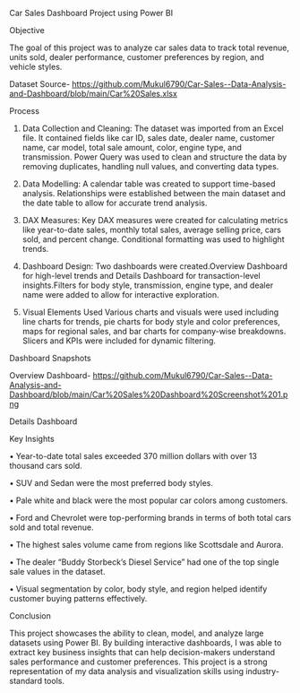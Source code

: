 Car Sales Dashboard Project using Power BI

Objective

The goal of this project was to analyze car sales data to track total revenue, units sold, dealer performance, customer preferences by region, and vehicle styles.

Dataset Source- https://github.com/Mukul6790/Car-Sales--Data-Analysis-and-Dashboard/blob/main/Car%20Sales.xlsx

Process

1.	Data Collection and Cleaning:
The dataset was imported from an Excel file. It contained fields like car ID, sales date, dealer name, customer name, car model, total sale amount, color, engine type, and transmission. Power Query was used to clean and structure the data by removing duplicates, handling null values, and converting data types.

2.	Data Modelling:
	A calendar table was created to support time-based analysis. Relationships were established between the main dataset and the date table to allow for accurate trend analysis.

4.	DAX Measures:
Key DAX measures were created for calculating metrics like year-to-date sales, monthly total sales, average selling price, cars sold, and percent change. Conditional formatting was used to highlight trends.

5.	Dashboard Design:
Two dashboards were created.Overview Dashboard for high-level trends and Details Dashboard for transaction-level insights.Filters for body style, transmission, engine type, and dealer name were added to allow for interactive exploration.



5.	Visual Elements Used
Various charts and visuals were used including line charts for trends, pie charts for body style and color preferences, maps for regional sales, and bar charts for company-wise breakdowns. Slicers and KPIs were included for dynamic filtering.

Dashboard Snapshots

Overview Dashboard- https://github.com/Mukul6790/Car-Sales--Data-Analysis-and-Dashboard/blob/main/Car%20Sales%20Dashboard%20Screenshot%201.png
 
 Details Dashboard
 
 Key Insights

•	Year-to-date total sales exceeded 370 million dollars with over 13 thousand cars sold.

•	SUV and Sedan were the most preferred body styles.

•	Pale white and black were the most popular car colors among customers.

•	Ford and Chevrolet were top-performing brands in terms of both total cars sold and total revenue.

•	The highest sales volume came from regions like Scottsdale and Aurora.

•	The dealer “Buddy Storbeck’s Diesel Service” had one of the top single sale values in the dataset.

•	Visual segmentation by color, body style, and region helped identify customer buying patterns effectively.

Conclusion

This project showcases the ability to clean, model, and analyze large datasets using Power BI. By building interactive dashboards, I was able to extract key business insights that can help decision-makers understand sales performance and customer preferences. This project is a strong representation of my data analysis and visualization skills using industry-standard tools.


